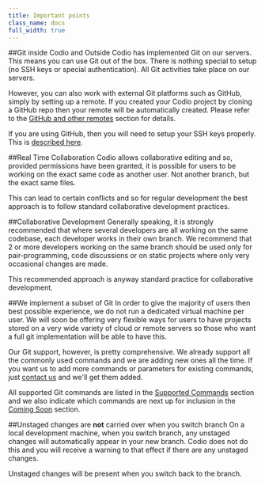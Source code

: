 ```yaml
---
title: Important points
class_name: docs
full_width: true
---
```


##Git inside Codio and Outside
Codio has implemented Git on our servers. This means you can use Git out of the box. There is nothing special to setup (no SSH keys or special authentication). All Git activities take place on our servers.

However, you can also work with external Git platforms such as GitHub, simply by setting up a remote. If you created your Codio project by cloning a GitHub repo then your remote will be automatically created. Please refer to the [GitHub and other remotes](/docs/git/remotes/) section for details. 

If you are using GitHub, then you will need to setup your SSH keys properly. This is [described here](/docs/settings-prefs/account-settings/public-key/).


##Real Time Collaboration
Codio allows collaborative editing and so, provided permissions have been granted, it is possible for users to be working on the exact same code as another user. Not another branch, but the exact same files.

This can lead to certain conflicts and so for regular development the best approach is to follow standard collaborative development practices.


##Collaborative Development
Generally speaking, it is strongly recommended that where several developers are all working on the same codebase, each developer works in their own branch. We recommend that 2 or more developers working on the same branch should be used only for pair-programming, code discussions or on static projects where only very occasional changes are made.

This recommended approach is anyway standard practice for collaborative development.

##We implement a subset of Git
In order to give the majority of users then best possible experience, we do not run a dedicated virtual machine per user. We will soon be offering very flexible ways for users to have projects stored on a very wide variety of cloud or remote servers so those who want  a full git implementation will be able to have this.

Our Git support, however, is pretty comprehensive. We already support all the commonly used commands and we are adding new ones all the time. If you want us to add more commands or parameters for existing commands, just [contact us](/docs) and we'll get them added.

All supported Git commands are listed in the [Supported Commands](/docs/git/supported) section and we also indicate which commands are next up for inclusion in the [Coming Soon](/docs/git/coming) section.

##Unstaged changes are **not** carried over when you switch branch
On a local development machine, when you switch branch, any unstaged changes will automatically appear in your new branch. Codio does not do this and you will receive a warning to that effect if there are any unstaged changes.

Unstaged changes will be present when you switch back to the branch.

